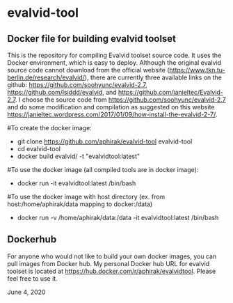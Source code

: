 # evalvid-tool
Docker file for building evalvid toolset 
----
This is the repository for compiling Evalvid toolset source code. It uses the Docker environment, which is easy to deploy.
Although the original evalvid source code cannot download from the official website (https://www.tkn.tu-berlin.de/research/evalvid/), there are currently three available links on the github: https://github.com/soohyunc/evalvid-2.7, https://github.com/lsiddd/evalvid, and https://github.com/janieltec/Evalvid-2.7. I choose the source code from https://github.com/soohyunc/evalvid-2.7 and do some modification and compilation as suggested on this website https://janieltec.wordpress.com/2017/01/09/how-install-the-evalvid-2-7/. 

#To create the docker image:
- git clone https://github.com/aphirak/evalvid-tool evalvid-tool
- cd evalvid-tool
- docker build evalvid/ -t "evalvidtool:latest"

#To use the docker image (all compiled tools are in docker image):
- docker run -it evalvidtool:latest /bin/bash

#To use the docker image with host directory (ex. from host:/home/aphirak/data mapping to docker:/data)
- docker run -v /home/aphirak/data:/data -it evalvidtool:latest /bin/bash

Dockerhub
---
For anyone who would not like to build your own docker images, you can pull images from Docker hub. My personal Docker hub URL for evalvid toolset is located at https://hub.docker.com/r/aphirak/evalvidtool. Please feel free to use it.

June 4, 2020
